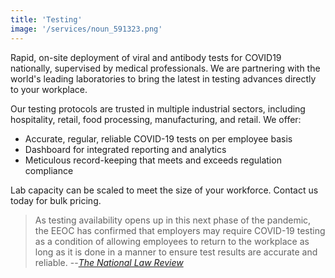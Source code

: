 ```yaml
---
title: 'Testing'
image: '/services/noun_591323.png'
---
```


Rapid, on-site deployment of viral and antibody tests for COVID19 nationally, supervised by
medical professionals. We are partnering with the world's leading laboratories to bring the
latest in testing advances directly to your workplace.

Our testing protocols are trusted in multiple industrial sectors, including hospitality,
retail, food processing, manufacturing, and retail. We offer:

- Accurate, regular, reliable COVID-19 tests on per employee basis
- Dashboard for integrated reporting and analytics
- Meticulous record-keeping that meets and exceeds regulation compliance

Lab capacity can be scaled to meet the size of your workforce. Contact us today for bulk
pricing.

> As testing availability opens up in this next phase of the pandemic, the EEOC has confirmed
that employers may require COVID-19 testing as a condition of allowing employees to return to
the workplace as long as it is done in a manner to ensure test results are accurate and
reliable. --[*The National Law Review*][1]

[1]: https://web.archive.org/web/20200502161155/https://www.natlawreview.com/article/updated-eeoc-guidance-allows-employee-covid-19-testing
